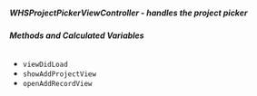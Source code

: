 ##### **WHSProjectPickerViewController** - handles the project picker

###### **Methods and Calculated Variables**
- `viewDidLoad`
- `showAddProjectView`
- `openAddRecordView`